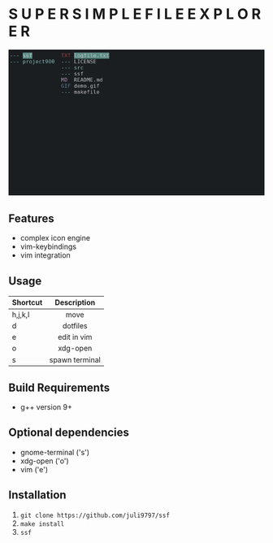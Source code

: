 # S U P E R     S I M P L E     F I L E E X P L O R E R

![ssf gif here](demo.gif)

## Features  
* complex icon engine 
* vim-keybindings
* vim integration

## Usage   
| Shortcut      | Description	|
| ------------- |:-------------:|
| h,j,k,l	| move		|
| d		| dotfiles	|
| e		| edit in vim	|
| o		| xdg-open	|
| s		| spawn terminal|

## Build Requirements   
* g++ version 9+

## Optional dependencies   
* gnome-terminal ('s')
* xdg-open ('o')
* vim	('e')

## Installation   

1) `git clone https://github.com/juli9797/ssf`
2) `make install`
3) `ssf`


